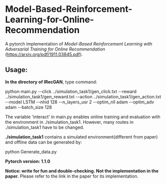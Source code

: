 # Model-Based-Reinforcement-Learning-for-Online-Recommendation
A pytorch implementation of *Model-Based Reinforcement Learning with Adversarial Training for Online Recommendation* (https://arxiv.org/pdf/1911.03845.pdf).

## Usage: 
**In the directory of IRecGAN**, type command: 

python main.py --click ../simulation_task1/gen_click.txt --reward ../simulation_task1/gen_reward.txt --action ../simulation_task1/gen_action.txt --model LSTM --nhid 128 --n_layers_usr 2 --optim_nll adam --optim_adv adam --batch_size 128

The variable 'interact' in main.py enables online training and evaluation with the environment in ./simulation_task1. However, many routes in ./simulation_task1 have to be changed.  

**./simulation_task1** contains a simulated environment(different from paper) and offline data can be generated by: 

python Generate_data.py

**Pytorch version: 1.1.0**

**Notice: write for fun and double-checking. Not the implementation in the paper.** Please refer to the link in the paper for its implementation.
